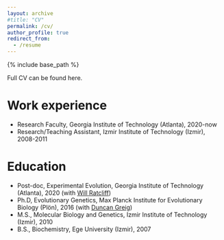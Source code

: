 ```yaml
---
layout: archive
#title: "CV"
permalink: /cv/
author_profile: true
redirect_from:
  - /resume
---
```


{% include base_path %}


Full CV can be found here.

Work experience
======
* Research Faculty, Georgia Institute of Technology (Atlanta), 2020-now 
* Research/Teaching Assistant, Izmir Institute of Technology (Izmir), 2008-2011

Education
======
* Post-doc, Experimental Evolution, Georgia Institute of Technology (Atlanta), 2020 (with [Will Ratcliff](https://ratclifflab.biosci.gatech.edu/about-the-pi/))
* Ph.D, Evolutionary Genetics, Max Planck Institute for Evolutionary Biology (Plön), 2016 (with [Duncan Greig](https://www.ucl.ac.uk/biosciences/people/dr-duncan-greig))
* M.S., Molecular Biology and Genetics, Izmir Institute of Technology (Izmir), 2010
* B.S., Biochemistry, Ege University (Izmir), 2007